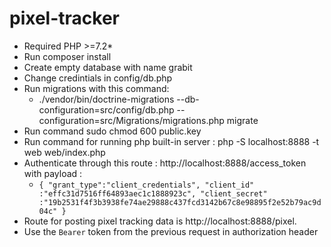 # pixel-tracker
- Required PHP >=7.2*
- Run composer install
- Create empty database with name grabit
- Change credintials in config/db.php
- Run migrations with this command:
  - ./vendor/bin/doctrine-migrations  --db-configuration=src/config/db.php  --configuration=src/Migrations/migrations.php  migrate
- Run command sudo chmod 600 public.key
- Run command for running php built-in server : php -S localhost:8888 -t web  web/index.php
- Authenticate through this route : http://localhost:8888/access_token
  with payload : 
	 - `{
	"grant_type":"client_credentials",
	"client_id" :"effc31d7516ff64893aec1c1888923c",
	"client_secret" :"19b2531f4f3b3938fe74ae29888c437fcd3142b67c8e98895f2e52b79ac9d04c"
}`
- Route for posting pixel tracking data is http://localhost:8888/pixel. 
- Use the `Bearer` token from the previous request in authorization header
